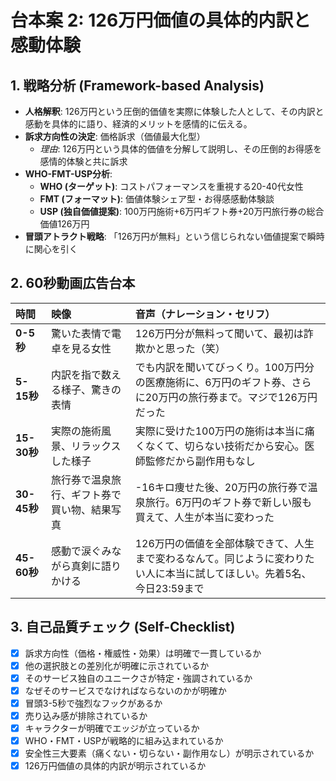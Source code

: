 # 台本案 2: 126万円価値の具体的内訳と感動体験

## 1. 戦略分析 (Framework-based Analysis)

* **人格解釈**: 126万円という圧倒的価値を実際に体験した人として、その内訳と感動を具体的に語り、経済的メリットを感情的に伝える。
* **訴求方向性の決定**: 価格訴求（価値最大化型）
    * *理由*: 126万円という具体的価値を分解して説明し、その圧倒的お得感を感情的体験と共に訴求
* **WHO-FMT-USP分析**:
    * **WHO (ターゲット)**: コストパフォーマンスを重視する20-40代女性
    * **FMT (フォーマット)**: 価値体験シェア型・お得感感動体験談
    * **USP (独自価値提案)**: 100万円施術+6万円ギフト券+20万円旅行券の総合価値126万円
* **冒頭アトラクト戦略**: 「126万円が無料」という信じられない価値提案で瞬時に関心を引く

## 2. 60秒動画広告台本

| 時間      | 映像                               | 音声（ナレーション・セリフ）                               | 
| :-------- | :--------------------------------- | :--------------------------------------------------------- |
| **0-5秒** | 驚いた表情で電卓を見る女性 | 126万円分が無料って聞いて、最初は詐欺かと思った（笑） |
| **5-15秒**| 内訳を指で数える様子、驚きの表情 | でも内訳を聞いてびっくり。100万円分の医療施術に、6万円のギフト券、さらに20万円の旅行券まで。マジで126万円だった |
| **15-30秒**| 実際の施術風景、リラックスした様子 | 実際に受けた100万円の施術は本当に痛くなくて、切らない技術だから安心。医師監修だから副作用もなし |
| **30-45秒**| 旅行券で温泉旅行、ギフト券で買い物、結果写真 | -16キロ痩せた後、20万円の旅行券で温泉旅行。6万円のギフト券で新しい服も買えて、人生が本当に変わった |
| **45-60秒**| 感動で涙ぐみながら真剣に語りかける | 126万円の価値を全部体験できて、人生まで変わるなんて。同じように変わりたい人に本当に試してほしい。先着5名、今日23:59まで |

## 3. 自己品質チェック (Self-Checklist)

- [x] 訴求方向性（価格・権威性・効果）は明確で一貫しているか
- [x] 他の選択肢との差別化が明確に示されているか
- [x] そのサービス独自のユニークさが特定・強調されているか
- [x] なぜそのサービスでなければならないのかが明確か
- [x] 冒頭3-5秒で強烈なフックがあるか
- [x] 売り込み感が排除されているか
- [x] キャラクターが明確でエッジが立っているか
- [x] WHO・FMT・USPが戦略的に組み込まれているか
- [x] 安全性三大要素（痛くない・切らない・副作用なし）が明示されているか
- [x] 126万円価値の具体的内訳が明示されているか